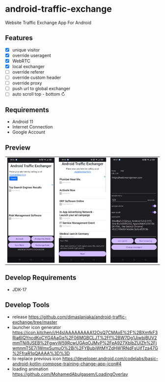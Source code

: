 # android-traffic-exchange
Website Traffic Exchange App For Android

## Features

- [x] unique visitor
- [x] override useragent
- [x] WebRTC
- [x] local exchanger
- [ ] override referer
- [ ] override custom header
- [ ] override proxy
- [ ] push url to global exchanger
- [ ] auto scroll top - bottom ↻

## Requirements
- Android 11
- Internet Connection
- Google Account

## Preview

<!-- ![](./images/Screenshot_2023-10-26-08-56-48-99_7f9c0e40e1157fc4be382fed75dcb9a6.jpg)
![](./images/Screenshot_2023-10-26-08-56-58-82_7f9c0e40e1157fc4be382fed75dcb9a6.jpg)
![](./images/Screenshot_2023-10-26-08-57-06-96_7f9c0e40e1157fc4be382fed75dcb9a6.jpg) -->

|      |        |      |
| :--- | :----: | ---: |
| ![Homepage](./images/Screenshot_2023-10-26-08-56-48-99_7f9c0e40e1157fc4be382fed75dcb9a6.jpg "Homepage")      | ![Point Earning](./images/Screenshot_2023-10-26-08-56-58-82_7f9c0e40e1157fc4be382fed75dcb9a6.jpg "Point Earning")       | ![Local Exchanger](./images/Screenshot_2023-10-26-08-57-06-96_7f9c0e40e1157fc4be382fed75dcb9a6.jpg "Local Exchanger")   |

## Develop Requirements
- JDK-17

## Develop Tools
- release https://github.com/dimaslanjaka/android-traffic-exchange/tree/master
- launcher icon generator https://icon.kitchen/i/H4sIAAAAAAAAA12OsQ7CMAxE%2F%2BXmfkF3Ria6IQYncdKoCYG4AaGq%2F06MGBCLJT%2Ff%2BW7Dg1JjwbjBUV2mmTNj9JSEB%2FgwvW59RcwUGAqOJMvP%2FeA927XbIbZUlZh%2FjwmnmT5E7i1WmxSumuO%2Bj%2FYBubiWtMYZdHW1RNdFsUifTza47G%2FfraR1qQAAAA%3D%3D
- to replace previous icon https://developer.android.com/codelabs/basic-android-kotlin-compose-training-change-app-icon#4
- loading animation https://github.com/MohamedAbulgasem/LoadingOverlay
